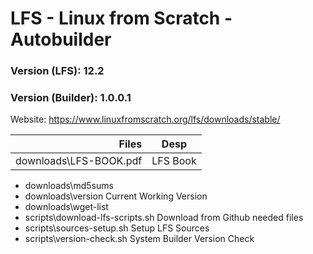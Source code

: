 # LFS - Linux from Scratch - Autobuilder

### **Version (LFS): 12.2**
### **Version (Builder): 1.0.0.1**

Website: https://www.linuxfromscratch.org/lfs/downloads/stable/

| Files | Desp |
| -----:|------|
| downloads\LFS-BOOK.pdf| LFS Book|
- downloads\md5sums                 
- downloads\version                 Current Working Version
- downloads\wget-list               
- scripts\download-lfs-scripts.sh   Download from Github needed files
- scripts\sources-setup.sh          Setup LFS Sources
- scripts\version-check.sh          System Builder Version Check
